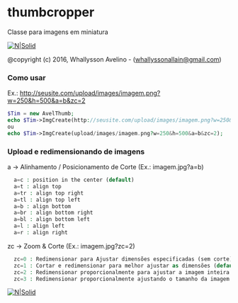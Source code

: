# thumbcropper
Classe para imagens em miniatura

[![N|Solid](https://stc.pagseguro.uol.com.br/public/img/botoes/doacoes/209x48-doar-assina.gif)](https://pag.ae/bfh6JgF)


@copyright (c) 2016, Whallysson Avelino - (whallyssonallain@gmail.com)


### Como usar
Ex.: http://seusite.com/upload/images/imagem.png?w=250&h=500&a=b&zc=2
``` php
$Tim = new AvelThumb;
echo $Tim->ImgCreate(http://seusite.com/upload/images/imagem.png?w=250&h=500&a=b&zc=2);
ou
echo $Tim->ImgCreate(upload/images/imagem.png?w=250&h=500&a=b&zc=2);
```


### Upload e redimensionando de imagens
  a -> Alinhamento / Posicionamento de Corte (Ex.: imagem.jpg?a=b)
``` php
  a=c : position in the center (default)
  a=t : align top
  a=tr : align top right
  a=tl : align top left
  a=b : align bottom
  a=br : align bottom right
  a=bl : align bottom left
  a=l : align left
  a=r : align right
```

  zc -> Zoom & Corte (Ex.: imagem.jpg?zc=2)
``` php
  zc=0 : Redimensionar para Ajustar dimensões especificadas (sem corte)
  zc=1 : Cortar e redimensionar para melhor ajustar as dimensões (default)
  zc=2 : Redimensionar proporcionalmente para ajustar a imagem inteira em dimensões especificadas e adicionar bordas, se necessário
  zc=3 : Redimensionar proporcionalmente ajustando o tamanho da imagem dimensionada para que não haja lacunas nas bordas
```

[![N|Solid](https://stc.pagseguro.uol.com.br/public/img/botoes/doacoes/209x48-doar-assina.gif)](https://pag.ae/bfh6JgF)



